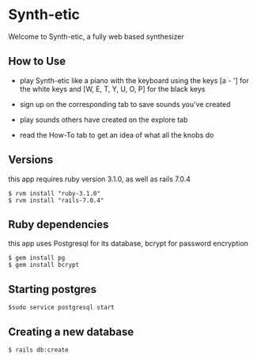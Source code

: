 # Synth-etic

Welcome to Synth-etic, a fully web based synthesizer

## How to Use

* play Synth-etic like a piano with the keyboard using the keys [a - '] for the white keys and [W, E, T, Y, U, O, P] for the black keys

* sign up on the corresponding tab to save sounds you've created 

* play sounds others have created on the explore tab

* read the How-To tab to get an idea of what all the knobs do

## Versions 
this app requires ruby version 3.1.0, as well as rails 7.0.4

```
$ rvm install "ruby-3.1.0"
$ rvm install "rails-7.0.4"
```

## Ruby dependencies
this app uses Postgresql for its database, bcrypt for password encryption

```
$ gem install pg
$ gem install bcrypt
```

## Starting postgres

```
$sudo service postgresql start
```

## Creating a new database

```
$ rails db:create
```
